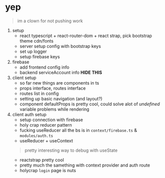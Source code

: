 # yep

> im a clown for not pushing work

1. setup
   - react typescript + react-router-dom + react strap, pick bootstrap theme cdn/fonts
   - server setup config with bootstrap keys
   - set up logger
   - setup firebase keys
2. firebase
   - add frontend config info
   - backend serviceAccount info **HIDE THIS**
3. client setup
   - so far new things are components in ts
   - props interface, routes interface
   - routes list in config
   - setting up basic navigation (and layout?)
   - component defaultProps is pretty cool, could solve alot of *undefined* variable problems while rendering
4. client auth setup
   - setup connection with firebase
   - holy crap reducer pattern
   - fucking useReducer all the bs is in `context/firebase.ts` & `modules/auth.ts`
   - useReducer + useContext
   > pretty interesting way to debug with useState
   - reactstrap pretty cool
   - pretty much the samething with context provider and auth route
   - holycrap `login` page is nuts
